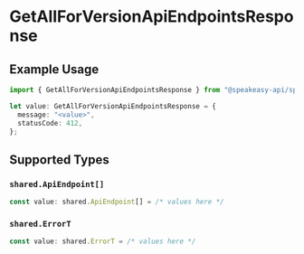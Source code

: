 # GetAllForVersionApiEndpointsResponse

## Example Usage

```typescript
import { GetAllForVersionApiEndpointsResponse } from "@speakeasy-api/speakeasy-client-sdk-typescript/sdk/models/operations";

let value: GetAllForVersionApiEndpointsResponse = {
  message: "<value>",
  statusCode: 412,
};
```

## Supported Types

### `shared.ApiEndpoint[]`

```typescript
const value: shared.ApiEndpoint[] = /* values here */
```

### `shared.ErrorT`

```typescript
const value: shared.ErrorT = /* values here */
```

